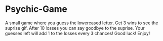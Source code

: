 # Psychic-Game

A small game where you guess the lowercased letter.
Get 3 wins to see the suprise gif.
After 10 losses you can say goodbye to the suprise.
Your guesses left  will add 1 to the losses every 3 chances!
Good luck! 
Enjoy!